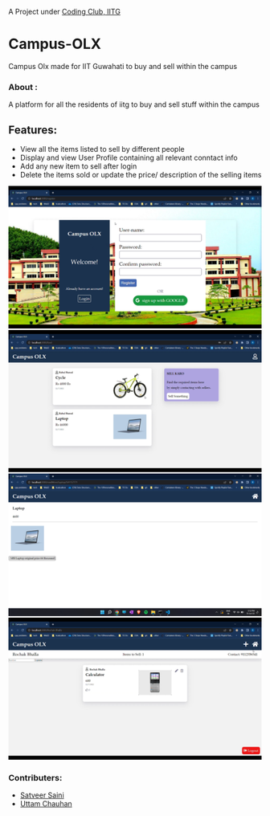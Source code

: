 A Project under [Coding Club, IITG](https://www.iitg.ac.in/stud/gymkhana/technical/home/CodingHome.html)
# Campus-OLX
Campus Olx made for IIT Guwahati to buy and sell within the campus

### About :
A platform for all the residents of iitg to buy and sell stuff within the campus

## Features:

- View all the items listed to sell by different people
- Display and view User Profile containing all relevant conntact info
- Add any new item to sell after login
- Delete the items sold or update the price/ description of the selling items

![Screenshot](4.png)
![Screenshot](3.png)
![Screenshot](1.png)
![Screenshot](2.png)

### Contributers:
- [Satveer Saini](https://github.com/satveersaini "Satveer Saini")
- [Uttam Chauhan](https://github.com/uttam0912 "Uttam Chauhan")

